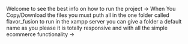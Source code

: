 Welcome to see the best info on how to run the project
->
When You Copy/Download the files you must puth all in the one folder called flavor_fusion to run in the xampp server 
you can give a folder a default name as you please
it is totally responsive and with all the simple ecommerce functionality
->
